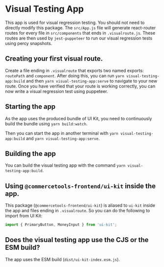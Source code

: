 # Visual Testing App

This app is used for visual regression testing. You should not need to directly modify this package. The `src/App.js` file will generate react-router routes for every file in `src/components` that ends in `.visualroute.js`. These routes are then used by `jest-puppeteer` to run our visual regression tests using percy snapshots.

## Creating your first visual route.

Create a file ending in `.visualroute` that exports two named exports: `routePath` and `component`. After doing this, you can run `yarn visual-testing-app:build` and then `yarn visual-testing-app:serve` to navigate to your new route. Once you have verified that your route is working correctly, you can now write a visual regression test using puppeteer.

## Starting the app

As the app uses the produced bundle of UI Kit, you need to continuously build the bundle using `yarn build:watch`.

Then you can start the app in another terminal with `yarn visual-testing-app:build` and `yarn visual-testing-app:serve`.

## Building the app

You can build the visual testing app with the command `yarn visual-testing-app:build`.

## Using `@commercetools-frontend/ui-kit` inside the app.

This package (`@commercetools-frontend/ui-kit`) is aliased to `ui-kit` inside the app and files ending in `.visualroute`. So you can do the following to import from UI Kit:

```js
import { PrimaryButton, MoneyInput } from 'ui-kit';
```

## Does the visual testing app use the CJS or the ESM build?

The app uses the ESM build (`dist/ui-kit-index.esm.js`).

